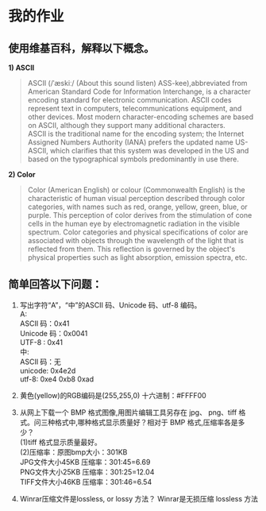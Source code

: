 # 我的作业

## 使用维基百科，解释以下概念。
**1) ASCII**
>ASCII (/ˈæskiː/ (About this sound listen) ASS-kee),abbreviated from American Standard Code for Information Interchange, is a character encoding standard for electronic communication. ASCII codes represent text in computers, telecommunications equipment, and other devices. Most modern character-encoding schemes are based on ASCII, although they support many additional characters.  
ASCII is the traditional name for the encoding system; the Internet Assigned Numbers Authority (IANA) prefers the updated name US-ASCII, which clarifies that this system was developed in the US and based on the typographical symbols predominantly in use there.

**2) Color**
>Color (American English) or colour (Commonwealth English) is the characteristic of human visual perception described through color categories, with names such as red, orange, yellow, green, blue, or purple. This perception of color derives from the stimulation of cone cells in the human eye by electromagnetic radiation in the visible spectrum. Color categories and physical specifications of color are associated with objects through the wavelength of the light that is reflected from them. This reflection is governed by the object's physical properties such as light absorption, emission spectra, etc.

## 简单回答以下问题：
1. 写出字符“A”，“中”的ASCII 码、Unicode 码、utf-8 编码。  
A:  
ASCII 码：0x41    
Unicode 码：0x0041  
UTF-8 : 0x41  
中:   
ASCII 码：无  
unicode: 0x4e2d  
utf-8: 0xe4 0xb8 0xad  

2. 黄色(yellow)的RGB编码是(255,255,0)  十六进制：#FFFF00 

3. 从网上下载一个 BMP 格式图像,用图片编辑工具另存在 jpg、 png、tiff 格式。问三种格式中,哪种格式显示质量好？相对于 BMP 格式,压缩率各是多少？  
(1)tiff 格式显示质量最好。  
(2)压缩率：原图bmp大小：301KB  
JPG文件大小45KB 压缩率：301:45=6.69  
PNG文件大小25KB 压缩率：301:25=12.04  
TIFF文件大小46KB 压缩率：301:46=6.54  

4. Winrar压缩文件是lossless, or lossy 方法？
Winrar是无损压缩 lossless 方法

